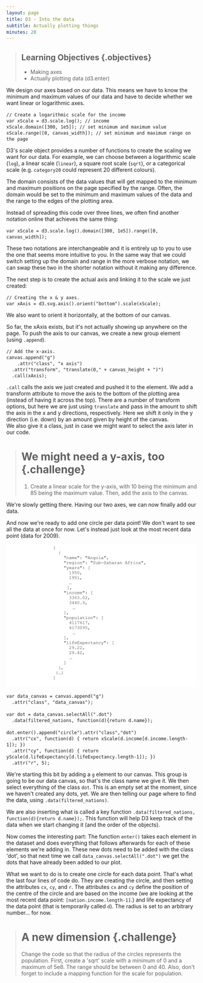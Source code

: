 ```yaml
---
layout: page
title: D3 - Into the data
subtitle: Actually plotting things
minutes: 20
---
```


> ## Learning Objectives {.objectives}
> 
> * Making axes
> * Actually plotting data (d3.enter)


We design our axes based on our data. This means we have to know the minimum and 
maximum values of our data and have to decide whether we want linear or logarithmic
axes.


~~~{.js}
// Create a logarithmic scale for the income 
var xScale = d3.scale.log(); // income
xScale.domain([300, 1e5]); // set minimum and maximum value
xScale.range([0, canvas_width]); // set minimum and maximum range on the page
~~~

D3's scale object provides a number of functions to create the scaling we want 
for our data. For example, we can choose between a logarithmic scale (`log`), a 
linear scale (`linear`), a square root scale (`sqrt`), or a categorical scale 
(e.g. `category20` could represent 20 different colours).

The domain consists of the data values that will get mapped to the minimum and maximum positions on the page specified by the range. Often, the domain would be set to the minimum and maximum values of the data and the range to the edges of the plotting area. 


Instead of spreading this code over three lines, we often find another notation 
online that achieves the same thing:

~~~{.js}
var xScale = d3.scale.log().domain([300, 1e5]).range([0, canvas_width]);  
~~~

These two notations are interchangeable and it is entirely up to you to use the 
one that seems more intuitive to you. 
In the same way that we could switch setting up the domain and range in the more 
verbose notation, we can swap these two in the shorter notation without it making 
any difference. 

The next step is to create the actual axis and linking it to the scale we just 
created:

~~~{.js}
// Creating the x & y axes.
var xAxis = d3.svg.axis().orient("bottom").scale(xScale);
~~~

We also want to orient it horizontally, at the bottom of our canvas.

So far, the xAxis exists, but it's not actually showing up anywhere on the page.
To push the axis to our canvas, we create a new group element (using `.append`).

~~~{.js}
// Add the x-axis.
canvas.append("g")
	.attr("class", "x axis")
  .attr("transform", "translate(0," + canvas_height + ")")
  .call(xAxis);
~~~

`.call` calls the axis we just created and pushed it to the element.
We add a transform attribute to move the axis to the bottom of the plotting area (instead of having it across the top). There are a number of transform options, but here we are just using `translate` and pass in the amount to shift the axis in the x and y directions, respectively. Here we shift it only in the y direction (i.e. down) by an amount given by height of the canvas.  
We also give it a class, just in case we might want to select the axis later in our code.

> # We might need a y-axis, too {.challenge}
> 1. Create a linear scale for the y-axis, with 10 being the minimum and 85 being the maximum value. Then, add the axis to the canvas.

We're slowly getting there. Having our two axes, we can now finally add our data. 

And now we're ready to add one circle per data point! 
We don't want to see all the data at once for now. Let's instead just look at the 
most recent data point (data for 2009).

<img src="img/data_structure.png" alt="data structure" width="500" />


~~~{.js}
var data_canvas = canvas.append("g")
  .attr("class", "data_canvas");
      
var dot = data_canvas.selectAll(".dot")
  .data(filtered_nations, function(d){return d.name});

dot.enter().append("circle").attr("class","dot")
  .attr("cx", function(d) { return xScale(d.income[d.income.length-1]); }) 
  .attr("cy", function(d) { return yScale(d.lifeExpectancy[d.lifeExpectancy.length-1]); })
  .attr("r", 5);
~~~

We're starting this bit by adding a `g` element to our canvas.
This group is going to be our data canvas, so that's the class name we give it.
We then select everything of the class `dot`. This is an empty set at the moment,
since we haven't created any dots, yet.
We are then telling our page where to find the data, using `.data(filtered_nations)`.

We are also inserting what is called a key function `.data(filtered_nations, function(d){return d.name});`. This function will help D3 keep track of the data when we start changing it (and the order of the objects).

Now comes the interesting part:
The function `enter()` takes each element in the dataset and does everything that follows afterwards for each of these elements we're adding in. These new dots need to be added with the class 'dot', so that next time we call `data_canvas.selectAll(".dot")` we get the dots that have already been added to our plot.

What we want to do is to create one circle for each data point. That's
what the last four lines of code do. They are creating the circle, and then setting 
the attributes `cx`, `cy`, and `r`. 
The attributes `cx` and `cy` define the position of the centre of the circle and are based on the income (we are looking at the most recent data point: `[nation.income.length-1]`.) and life expectancy of the data point (that is temporarily called `d`). The radius is set to an 
arbitrary number... for now.


> # A new dimension {.challenge}
> Change the code so that the radius of the circles represents the population. First, create a 'sqrt' scale with a minimum of 0 and a maximum of 5e8. The range should be between 0 and 40. Also, don't forget to include a mapping function for the scale for population. 

